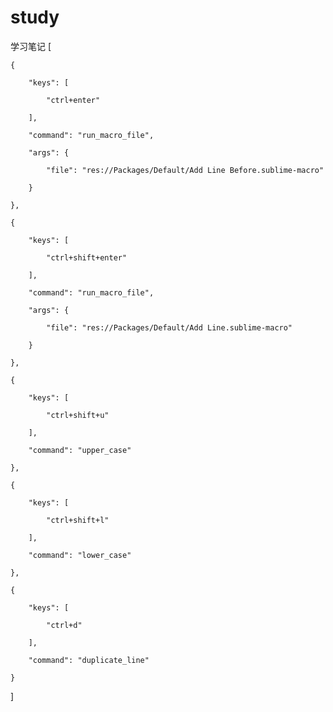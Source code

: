 # study
学习笔记
[

    {

        "keys": [

            "ctrl+enter"

        ],

        "command": "run_macro_file",

        "args": {

            "file": "res://Packages/Default/Add Line Before.sublime-macro"

        }

    },

    {

        "keys": [

            "ctrl+shift+enter"

        ],

        "command": "run_macro_file",

        "args": {

            "file": "res://Packages/Default/Add Line.sublime-macro"

        }

    },

    {

        "keys": [

            "ctrl+shift+u"

        ],

        "command": "upper_case"

    },

    {

        "keys": [

            "ctrl+shift+l"

        ],

        "command": "lower_case"

    },

    {

        "keys": [

            "ctrl+d"

        ],

        "command": "duplicate_line"

    }

]
